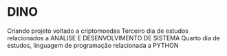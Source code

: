 # DINO
Criando projeto voltado a criptomoedas
Terceiro dia de estudos relacionados a ANALISE E DESENVOLVIMENTO DE SISTEMA
Quarto dia de estudos, linguagem de programação relacionada a PYTHON 
